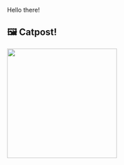 Hello there!



## 🖼️ Catpost!

<sub>
    <img src="https://cdn2.thecatapi.com/images/e1o.jpg" height="256">
</sub>

